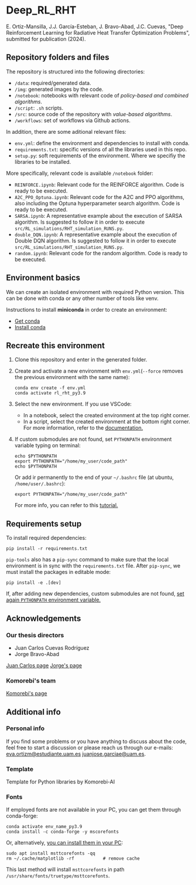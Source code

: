 # Deep_RL_RHT

E. Ortiz-Mansilla, J.J. García-Esteban, J. Bravo-Abad, J.C. Cuevas, "Deep Reinforcement Learning for Radiative Heat Transfer Optimization Problems", submitted for publication (2024).

## Repository folders and files

The repository is structured into the following directories:

- `/data`: required/generated data.
- `/img`: generated images by the code.
- `/notebook`: notebooks with relevant code of *policy-based and combined algorithms*.
- `/script`: `.sh` scripts.
- `/src`: source code of the repository with *value-based algorithms*.
- `/workflows`: set of workflows via Github actions.

In addition, there are some aditional relevant files:

- `env.yml`: define the environment and dependencies to install with conda.
- `requirements.txt`: specific versions of all the libraries used in this repo.
- `setup.py`: soft requirements of the environment. Where we specifiy the libraries to be installed.

More specifically, relevant code is available `/notebook` folder:

- `REINFORCE.ipynb`: Relevant code for the REINFORCE algorithm. Code is ready to be executed.
- `A2C_PPO_Optuna.ipynb`: Relevant code for the A2C and PPO algorithms, also including the Optuna hyperparameter search algorithm. Code is ready to be executed.
- `SARSA.ipynb`: A representative example about the execution of SARSA algorithm. Is suggested to follow it in order to execute `src/RL_simulations/RHT_simulation_RUNS.py`.
- `double_DQN.ipynb`: A representative example about the execution of Double DQN algorithm. Is suggested to follow it in order to execute `src/RL_simulations/RHT_simulation_RUNS.py`.
- `random.ipynb`: Relevant code for the random algorithm. Code is ready to be executed.

## Environment basics

We can create an isolated environment with required Python version. This can be done with conda or any other number of tools like venv.

Instructions to install **miniconda** in order to create an environment:

- [Get conda](https://docs.conda.io/en/latest/miniconda.html)
- [Install conda](https://engineeringfordatascience.com/posts/install_miniconda_from_the_command_line/)

## Recreate this environment

1. Clone this repository and enter in the generated folder.

2. Create and activate a new environment with `env.yml`(`--force` removes the previous environment with the same name):

   ```{bash}
   conda env create -f env.yml
   conda activate rl_rht_py3.9
   ```

3. Select the new environment. If you use VSCode:
    - In a notebook, select the created environment at the top right corner.
    - In a script, select the created environment at the bottom right corner.
    For more information, refer to the [documentation.](https://code.visualstudio.com/docs/python/environments#_work-with-python-interpreters)

4. If custom submodules are not found, set `PYTHONPATH` environment variable typing on terminal:

    ```{bash}
    echo $PYTHONPATH
    export PYTHONPATH="/home/my_user/code_path"
    echo $PYTHONPATH
    ```

    Or add ir permanently to the end of your `~/.bashrc` file (at ubuntu, `/home/user/.bashrc`):

    ```{bash}
    export PYTHONPATH="/home/my_user/code_path"
    ```

    For more info, you can refer to this [tutorial.](https://www.simplilearn.com/tutorials/python-tutorial/python-path)

## Requirements setup

To install required dependencies:

```{bash}
pip install -r requirements.txt
```

`pip-tools` also has a `pip-sync` command to make sure that the local environment is in sync with the `requirements.txt` file.
After `pip-sync`, we must install the packages in editable mode:

```{bash}
pip install -e .[dev]
```

If, after adding new dependencies, custom submodules are not found, [set again `PYTHONPATH` environment variable.](#recreate-this-environment)

## Acknowledgements

### Our thesis directors

- Juan Carlos Cuevas Rodríguez
- Jorge Bravo-Abad

[Juan Carlos page](http://webs.ftmc.uam.es/juancarlos.cuevas/)
[Jorge's page](http://webs.ftmc.uam.es/jorge.bravo/team.html)

### Komorebi's team

[Komorebi's page](https://komorebi.ai/es/)

## Additional info

### Personal info

If you find some problems or you have anything to discuss about the code, feel free to start a discussion or please reach us through our e-mails: <eva.ortizm@estudiante.uam.es> <juanjose.garciae@uam.es>.

### Template

Template for Python libraries by Komorebi-AI

### Fonts

If employed fonts are not available in your PC, you can get them through conda-forge:

```{bash}
conda activate env_name_py3.9 
conda install -c conda-forge -y mscorefonts
```

Or, alternatively, [you can install them in your PC](https://stackoverflow.com/questions/42097053/matplotlib-cannot-find-basic-fonts/49884009#49884009):

```{bash}
sudo apt install msttcorefonts -qq
rm ~/.cache/matplotlib -rf           # remove cache
```

This last method will install `msttcorefonts` in path `/usr/share/fonts/truetype/msttcorefonts`.
